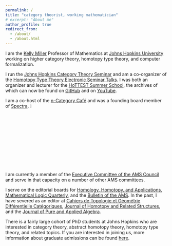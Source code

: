 ```yaml
---
permalink: /
title: "category theorist, working mathematician"
# excerpt: "About me"
author_profile: true
redirect_from: 
  - /about/
  - /about.html
---
```


I am the [Kelly Miller](https://en.wikipedia.org/wiki/Kelly_Miller_(scientist)) Professor of Mathematics at [Johns Hopkins University](https://mathematics.jhu.edu/) working on higher category theory, homotopy type theory, and computer formalization.

I run the  [Johns Hopkins Category Theory Seminar](https://emilyriehl.github.io/seminar/) and am a co-organizer of the [Homotopy Type Theory Electronic Seminar Talks](https://uwo.ca/math/faculty/kapulkin/seminars/hottest.html). I was both an organizer and lecturer for the [HoTTEST Summer School](https://uwo.ca/math/faculty/kapulkin/seminars/hottest_summer_school_2022.html), the archives of which can now be found on [GitHub](https://github.com/martinescardo/HoTTEST-Summer-School) and on [YouTube](https://youtube.com/playlist?list=PLtIZ5qxwSNnzpNqfXzJjlHI9yCAzRzKtx).

I am a co-host of the [n-Category Caf&eacute;](https://golem.ph.utexas.edu/category/) and was a founding board member of [Spectra](http://lgbtmath.org/). <img src="https://emilyriehl.github.io/files/progress-pride.webp" width = "5%"/>

I am currently a member of the [Executive Committee of the AMS Council](https://www.ams.org/about-us/governance/exec-comm/ec) and serve in that capacity on a number of other AMS committees.

I serve on the editorial boards for [Homology, Homotopy, and Applications](https://www.intlpress.com/index.php), [Mathematical Logic Quarterly](https://onlinelibrary.wiley.com/journal/15213870), and the [Bulletin of the AMS](https://www.ams.org/publications/journals/journalsframework/bull). In the past, I have severed as an editor at [Cahiers de Topologie et G&eacute;om&eacute;trie Diff&eacute;rentielle Cat&eacute;goriques](http://cahierstgdc.com/), [Journal of Homotopy and Related Structures](https://www.springer.com/journal/40062), and the [Journal of Pure and Applied Algebra](https://www.journals.elsevier.com/journal-of-pure-and-applied-algebra/editorial-board).

There is a fairly large cohort of PhD students at Johns Hopkins who are interested in category theory, abstract homotopy theory, homotopy type theory, and related topics. If you are interested in joining us, more information about graduate admissions can be found [here](https://mathematics.jhu.edu/graduate/admissions/).

